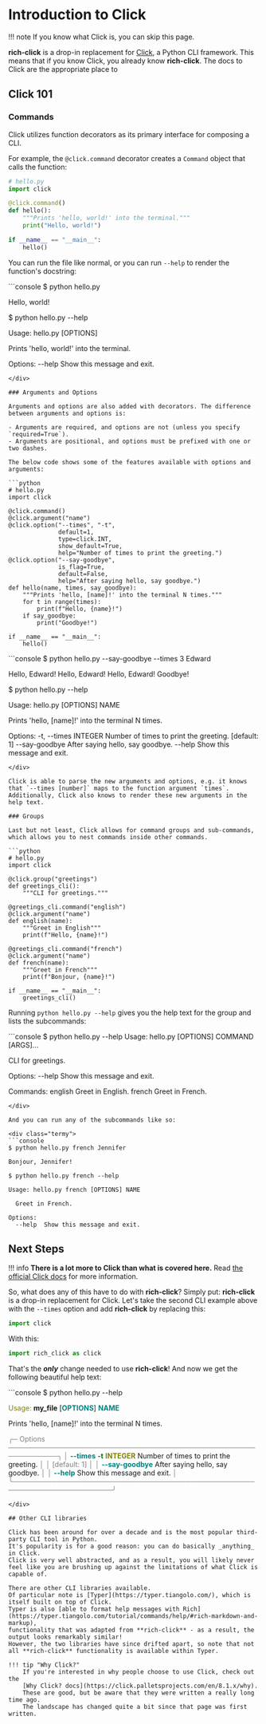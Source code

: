# Introduction to Click

!!! note
    If you know what Click is, you can skip this page.

**rich-click** is a drop-in replacement for [Click](https://click.palletsprojects.com/en/8.1.x/), a Python CLI framework.
This means that if you know Click, you already know **rich-click**.
The docs to Click are the appropriate place to

## Click 101

### Commands

Click utilizes function decorators as its primary interface for composing a CLI.

For example, the `@click.command` decorator creates a `Command` object that calls the function:

```python
# hello.py
import click

@click.command()
def hello():
    """Prints 'hello, world!' into the terminal."""
    print("Hello, world!")

if __name__ == "__main__":
    hello()
```

You can run the file like normal, or you can run `--help` to render the function's docstring:

<div class="termy">
```console
$ python hello.py

Hello, world!

$ python hello.py --help

Usage: hello.py [OPTIONS]

  Prints 'hello, world!' into the terminal.

Options:
  --help  Show this message and exit.
```
</div>

### Arguments and Options

Arguments and options are also added with decorators. The difference between arguments and options is:

- Arguments are required, and options are not (unless you specify `required=True`).
- Arguments are positional, and options must be prefixed with one or two dashes.

The below code shows some of the features available with options and arguments:

```python
# hello.py
import click

@click.command()
@click.argument("name")
@click.option("--times", "-t",
              default=1,
              type=click.INT,
              show_default=True,
              help="Number of times to print the greeting.")
@click.option("--say-goodbye",
              is_flag=True,
              default=False,
              help="After saying hello, say goodbye.")
def hello(name, times, say_goodbye):
    """Prints 'hello, [name]!' into the terminal N times."""
    for t in range(times):
        print(f"Hello, {name}!")
    if say_goodbye:
        print("Goodbye!")

if __name__ == "__main__":
    hello()
```

<div class="termy">
```console
$ python hello.py --say-goodbye --times 3 Edward

Hello, Edward!
Hello, Edward!
Hello, Edward!
Goodbye!

$ python hello.py --help

Usage: hello.py [OPTIONS] NAME

  Prints 'hello, [name]!' into the terminal N times.

Options:
  -t, --times INTEGER  Number of times to print the greeting.
                       [default: 1]
  --say-goodbye        After saying hello, say goodbye.
  --help               Show this message and exit.
```
</div>

Click is able to parse the new arguments and options, e.g. it knows that `--times [number]` maps to the function argument `times`.
Additionally, Click also knows to render these new arguments in the help text.

### Groups

Last but not least, Click allows for command groups and sub-commands, which allows you to nest commands inside other commands.

```python
# hello.py
import click

@click.group("greetings")
def greetings_cli():
    """CLI for greetings."""

@greetings_cli.command("english")
@click.argument("name")
def english(name):
    """Greet in English"""
    print(f"Hello, {name}!")

@greetings_cli.command("french")
@click.argument("name")
def french(name):
    """Greet in French"""
    print(f"Bonjour, {name}!")

if __name__ == "__main__":
    greetings_cli()
```

Running `python hello.py --help` gives you the help text for the group and lists the subcommands:

<div class="termy">
```console
$  python hello.py --help
Usage: hello.py [OPTIONS] COMMAND [ARGS]...

  CLI for greetings.

Options:
  --help  Show this message and exit.

Commands:
  english  Greet in English.
  french   Greet in French.
```
</div>

And you can run any of the subcommands like so:

<div class="termy">
```console
$ python hello.py french Jennifer

Bonjour, Jennifer!

$ python hello.py french --help

Usage: hello.py french [OPTIONS] NAME

  Greet in French.

Options:
  --help  Show this message and exit.
```
</div>

## Next Steps

!!! info
    **There is a lot more to Click than what is covered here.** Read [the official Click docs](https://click.palletsprojects.com/en/8.1.x/) for more information.

So, what does any of this have to do with **rich-click**?
Simply put: **rich-click** is a drop-in replacement for Click.
Let's take the second CLI example above with the `--times` option and add **rich-click** by replacing this:

```python
import click
```

With this:

```python
import rich_click as click
```

That's the **_only_** change needed to use **rich-click**! And now we get the following beautiful help text:

<div class="termy">
```console
$ python hello.py --help

<span style="color: #808000; text-decoration-color: #808000">Usage:</span> <span style="font-weight: bold">my_file</span> [<span style="color: #008080; text-decoration-color: #008080; font-weight: bold">OPTIONS</span>] <span style="color: #008080; text-decoration-color: #008080; font-weight: bold">NAME</span>

 Prints &#x27;hello, [name]!&#x27; into the terminal N times.

<span style="color: #7f7f7f; text-decoration-color: #7f7f7f">╭─ Options ────────────────────────────────────────────────────────────╮</span>
<span style="color: #7f7f7f; text-decoration-color: #7f7f7f">│</span> <span style="color: #008080; text-decoration-color: #008080; font-weight: bold">--times</span>        <span style="color: #008000; text-decoration-color: #008000; font-weight: bold">-t</span>  <span style="color: #808000; text-decoration-color: #808000; font-weight: bold">INTEGER</span>  Number of times to print the greeting.   <span style="color: #7f7f7f; text-decoration-color: #7f7f7f">│</span>
<span style="color: #7f7f7f; text-decoration-color: #7f7f7f">│</span>                             <span style="color: #7f7f7f; text-decoration-color: #7f7f7f">[default: 1]                          </span>   <span style="color: #7f7f7f; text-decoration-color: #7f7f7f">│</span>
<span style="color: #7f7f7f; text-decoration-color: #7f7f7f">│</span> <span style="color: #008080; text-decoration-color: #008080; font-weight: bold">--say-goodbye</span>      <span style="color: #808000; text-decoration-color: #808000; font-weight: bold">       </span>  After saying hello, say goodbye.         <span style="color: #7f7f7f; text-decoration-color: #7f7f7f">│</span>
<span style="color: #7f7f7f; text-decoration-color: #7f7f7f">│</span> <span style="color: #008080; text-decoration-color: #008080; font-weight: bold">--help</span>             <span style="color: #808000; text-decoration-color: #808000; font-weight: bold">       </span>  Show this message and exit.              <span style="color: #7f7f7f; text-decoration-color: #7f7f7f">│</span>
<span style="color: #7f7f7f; text-decoration-color: #7f7f7f">╰──────────────────────────────────────────────────────────────────────╯</span>
```
</div>

## Other CLI libraries

Click has been around for over a decade and is the most popular third-party CLI tool in Python.
It's popularity is for a good reason: you can do basically _anything_ in Click.
Click is very well abstracted, and as a result, you will likely never feel like you are brushing up against the limitations of what Click is capable of.

There are other CLI libraries available.
Of particular note is [Typer](https://typer.tiangolo.com/), which is itself built on top of Click.
Typer is also [able to format help messages with Rich](https://typer.tiangolo.com/tutorial/commands/help/#rich-markdown-and-markup),
functionality that was adapted from **rich-click** - as a result, the output looks remarkably similar!
However, the two libraries have since drifted apart, so note that not all **rich-click** functionality is available within Typer.

!!! tip "Why Click?"
    If you're interested in why people choose to use Click, check out the
    [Why Click? docs](https://click.palletsprojects.com/en/8.1.x/why).
    These are good, but be aware that they were written a really long time ago.
    The landscape has changed quite a bit since that page was first written.
